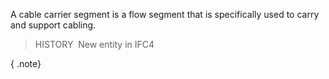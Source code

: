 A cable carrier segment is a flow segment that is specifically used to carry and support cabling.

> HISTORY&nbsp; New entity in IFC4

{ .note}
>
